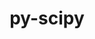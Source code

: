 ---
title: "py-scipy"
layout: cache
categories: [package, develop-2023-10-29]
meta: {"versions": ["1.10.1", "1.11.3", "1.5.4"], "compilers": ["apple-clang@=15.0.0", "gcc@=11.3.0", "gcc@=11.4.0", "gcc@=12.1.0", "gcc@=9.4.0", "oneapi@=2023.2.0"], "oss": ["ubuntu20.04", "ubuntu22.04", "ventura"], "platforms": ["darwin", "linux"], "targets": ["aarch64", "neoverse_v1", "ppc64le", "x86_64_v3"], "stacks": ["e4s", "e4s-neoverse_v1", "e4s-oneapi", "e4s-power", "ml-darwin-aarch64-mps", "ml-linux-x86_64-cpu", "ml-linux-x86_64-cuda", "ml-linux-x86_64-rocm", "root", "tutorial"], "num_specs": 27, "num_specs_by_stack": {"ml-darwin-aarch64-mps": 3, "root": 27, "e4s-neoverse_v1": 4, "e4s-power": 4, "e4s": 4, "e4s-oneapi": 3, "ml-linux-x86_64-cuda": 6, "ml-linux-x86_64-rocm": 4, "ml-linux-x86_64-cpu": 6, "tutorial": 1}}
spec_details: [{"hash": "necb3p5cjzkqklzp3jotmmzt4u3n37lb", "compiler": "apple-clang@=15.0.0", "versions": ["1.11.3"], "os": "ventura", "platform": "darwin", "target": "aarch64", "variants": ["build_system=python_pip"], "stacks": ["ml-darwin-aarch64-mps", "root"], "size": "-", "tarball": "https://binaries.spack.io/develop-2023-10-29/build_cache/darwin-ventura-aarch64/apple-clang-15.0.0/py-scipy-1.11.3/darwin-ventura-aarch64-apple-clang-15.0.0-py-scipy-1.11.3-necb3p5cjzkqklzp3jotmmzt4u3n37lb.spack"}, {"hash": "5ilhfbdmicrnszdgklsr2vevwjlvh22i", "compiler": "apple-clang@=15.0.0", "versions": ["1.11.3"], "os": "ventura", "platform": "darwin", "target": "aarch64", "variants": ["build_system=python_pip"], "stacks": ["ml-darwin-aarch64-mps", "root"], "size": "-", "tarball": "https://binaries.spack.io/develop-2023-10-29/build_cache/darwin-ventura-aarch64/apple-clang-15.0.0/py-scipy-1.11.3/darwin-ventura-aarch64-apple-clang-15.0.0-py-scipy-1.11.3-5ilhfbdmicrnszdgklsr2vevwjlvh22i.spack"}, {"hash": "oxqet45utljcixbx3zn7g35bsrwr4pgy", "compiler": "apple-clang@=15.0.0", "versions": ["1.11.3"], "os": "ventura", "platform": "darwin", "target": "aarch64", "variants": ["build_system=python_pip"], "stacks": ["ml-darwin-aarch64-mps", "root"], "size": "-", "tarball": "https://binaries.spack.io/develop-2023-10-29/build_cache/darwin-ventura-aarch64/apple-clang-15.0.0/py-scipy-1.11.3/darwin-ventura-aarch64-apple-clang-15.0.0-py-scipy-1.11.3-oxqet45utljcixbx3zn7g35bsrwr4pgy.spack"}, {"hash": "5bs7yhz6db5umd3oacfmy2f4iskm2qw7", "compiler": "gcc@=11.4.0", "versions": ["1.11.3"], "os": "ubuntu20.04", "platform": "linux", "target": "neoverse_v1", "variants": ["build_system=python_pip"], "stacks": ["e4s-neoverse_v1", "root"], "size": "-", "tarball": "https://binaries.spack.io/develop-2023-10-29/build_cache/linux-ubuntu20.04-neoverse_v1/gcc-11.4.0/py-scipy-1.11.3/linux-ubuntu20.04-neoverse_v1-gcc-11.4.0-py-scipy-1.11.3-5bs7yhz6db5umd3oacfmy2f4iskm2qw7.spack"}, {"hash": "nd4xyastcilwk66kxstp5cam7keo4rza", "compiler": "gcc@=11.4.0", "versions": ["1.11.3"], "os": "ubuntu20.04", "platform": "linux", "target": "neoverse_v1", "variants": ["build_system=python_pip"], "stacks": ["e4s-neoverse_v1", "root"], "size": "-", "tarball": "https://binaries.spack.io/develop-2023-10-29/build_cache/linux-ubuntu20.04-neoverse_v1/gcc-11.4.0/py-scipy-1.11.3/linux-ubuntu20.04-neoverse_v1-gcc-11.4.0-py-scipy-1.11.3-nd4xyastcilwk66kxstp5cam7keo4rza.spack"}, {"hash": "q5ngvcayinjjltfrsg6lgqh45gxsnnbj", "compiler": "gcc@=11.4.0", "versions": ["1.11.3"], "os": "ubuntu20.04", "platform": "linux", "target": "neoverse_v1", "variants": ["build_system=python_pip"], "stacks": ["e4s-neoverse_v1", "root"], "size": "-", "tarball": "https://binaries.spack.io/develop-2023-10-29/build_cache/linux-ubuntu20.04-neoverse_v1/gcc-11.4.0/py-scipy-1.11.3/linux-ubuntu20.04-neoverse_v1-gcc-11.4.0-py-scipy-1.11.3-q5ngvcayinjjltfrsg6lgqh45gxsnnbj.spack"}, {"hash": "6hm7aron2cnt45cs3snlji77xzu3rsyu", "compiler": "gcc@=11.4.0", "versions": ["1.11.3"], "os": "ubuntu20.04", "platform": "linux", "target": "neoverse_v1", "variants": ["build_system=python_pip"], "stacks": ["e4s-neoverse_v1", "root"], "size": "-", "tarball": "https://binaries.spack.io/develop-2023-10-29/build_cache/linux-ubuntu20.04-neoverse_v1/gcc-11.4.0/py-scipy-1.11.3/linux-ubuntu20.04-neoverse_v1-gcc-11.4.0-py-scipy-1.11.3-6hm7aron2cnt45cs3snlji77xzu3rsyu.spack"}, {"hash": "677a36kbsufamlakr6anmgqhfraihcli", "compiler": "gcc@=9.4.0", "versions": ["1.11.3"], "os": "ubuntu20.04", "platform": "linux", "target": "ppc64le", "variants": ["build_system=python_pip"], "stacks": ["e4s-power", "root"], "size": "-", "tarball": "https://binaries.spack.io/develop-2023-10-29/build_cache/linux-ubuntu20.04-ppc64le/gcc-9.4.0/py-scipy-1.11.3/linux-ubuntu20.04-ppc64le-gcc-9.4.0-py-scipy-1.11.3-677a36kbsufamlakr6anmgqhfraihcli.spack"}, {"hash": "qketbxf4abjtpbp6c6ye3aub7h5jwdht", "compiler": "gcc@=9.4.0", "versions": ["1.11.3"], "os": "ubuntu20.04", "platform": "linux", "target": "ppc64le", "variants": ["build_system=python_pip"], "stacks": ["e4s-power", "root"], "size": "-", "tarball": "https://binaries.spack.io/develop-2023-10-29/build_cache/linux-ubuntu20.04-ppc64le/gcc-9.4.0/py-scipy-1.11.3/linux-ubuntu20.04-ppc64le-gcc-9.4.0-py-scipy-1.11.3-qketbxf4abjtpbp6c6ye3aub7h5jwdht.spack"}, {"hash": "rwvbdbnfjfejmtzpf77v3426xp5q2dmv", "compiler": "gcc@=9.4.0", "versions": ["1.11.3"], "os": "ubuntu20.04", "platform": "linux", "target": "ppc64le", "variants": ["build_system=python_pip"], "stacks": ["e4s-power", "root"], "size": "-", "tarball": "https://binaries.spack.io/develop-2023-10-29/build_cache/linux-ubuntu20.04-ppc64le/gcc-9.4.0/py-scipy-1.11.3/linux-ubuntu20.04-ppc64le-gcc-9.4.0-py-scipy-1.11.3-rwvbdbnfjfejmtzpf77v3426xp5q2dmv.spack"}, {"hash": "s6a4h4rcwts4pig3olzsayhf2c6anolp", "compiler": "gcc@=9.4.0", "versions": ["1.11.3"], "os": "ubuntu20.04", "platform": "linux", "target": "ppc64le", "variants": ["build_system=python_pip"], "stacks": ["e4s-power", "root"], "size": "-", "tarball": "https://binaries.spack.io/develop-2023-10-29/build_cache/linux-ubuntu20.04-ppc64le/gcc-9.4.0/py-scipy-1.11.3/linux-ubuntu20.04-ppc64le-gcc-9.4.0-py-scipy-1.11.3-s6a4h4rcwts4pig3olzsayhf2c6anolp.spack"}, {"hash": "qhl27wtl2sgcnubi2tjtqfycnv5qcoca", "compiler": "gcc@=11.4.0", "versions": ["1.11.3"], "os": "ubuntu20.04", "platform": "linux", "target": "x86_64_v3", "variants": ["build_system=python_pip"], "stacks": ["root", "e4s"], "size": "-", "tarball": "https://binaries.spack.io/develop-2023-10-29/build_cache/linux-ubuntu20.04-x86_64_v3/gcc-11.4.0/py-scipy-1.11.3/linux-ubuntu20.04-x86_64_v3-gcc-11.4.0-py-scipy-1.11.3-qhl27wtl2sgcnubi2tjtqfycnv5qcoca.spack"}, {"hash": "b6akvtygse5sy5g4u6yyffloxajevfbw", "compiler": "gcc@=11.4.0", "versions": ["1.11.3"], "os": "ubuntu20.04", "platform": "linux", "target": "x86_64_v3", "variants": ["build_system=python_pip"], "stacks": ["root", "e4s"], "size": "-", "tarball": "https://binaries.spack.io/develop-2023-10-29/build_cache/linux-ubuntu20.04-x86_64_v3/gcc-11.4.0/py-scipy-1.11.3/linux-ubuntu20.04-x86_64_v3-gcc-11.4.0-py-scipy-1.11.3-b6akvtygse5sy5g4u6yyffloxajevfbw.spack"}, {"hash": "5d3fiseayj3xrrrwtmnseb2jqyhpqfs6", "compiler": "gcc@=11.4.0", "versions": ["1.11.3"], "os": "ubuntu20.04", "platform": "linux", "target": "x86_64_v3", "variants": ["build_system=python_pip"], "stacks": ["root", "e4s"], "size": "-", "tarball": "https://binaries.spack.io/develop-2023-10-29/build_cache/linux-ubuntu20.04-x86_64_v3/gcc-11.4.0/py-scipy-1.11.3/linux-ubuntu20.04-x86_64_v3-gcc-11.4.0-py-scipy-1.11.3-5d3fiseayj3xrrrwtmnseb2jqyhpqfs6.spack"}, {"hash": "6aslvdm43ueh2vo25rlpvqnl6glhf2mp", "compiler": "gcc@=11.4.0", "versions": ["1.11.3"], "os": "ubuntu20.04", "platform": "linux", "target": "x86_64_v3", "variants": ["build_system=python_pip"], "stacks": ["root", "e4s"], "size": "-", "tarball": "https://binaries.spack.io/develop-2023-10-29/build_cache/linux-ubuntu20.04-x86_64_v3/gcc-11.4.0/py-scipy-1.11.3/linux-ubuntu20.04-x86_64_v3-gcc-11.4.0-py-scipy-1.11.3-6aslvdm43ueh2vo25rlpvqnl6glhf2mp.spack"}, {"hash": "ajriw3tkaau47fncil26wdooezkyqz4v", "compiler": "oneapi@=2023.2.0", "versions": ["1.10.1"], "os": "ubuntu20.04", "platform": "linux", "target": "x86_64_v3", "variants": ["build_system=python_pip"], "stacks": ["e4s-oneapi", "root"], "size": "-", "tarball": "https://binaries.spack.io/develop-2023-10-29/build_cache/linux-ubuntu20.04-x86_64_v3/oneapi-2023.2.0/py-scipy-1.10.1/linux-ubuntu20.04-x86_64_v3-oneapi-2023.2.0-py-scipy-1.10.1-ajriw3tkaau47fncil26wdooezkyqz4v.spack"}, {"hash": "wnhcnu5zm5wadtv45haiakws7xyhabp3", "compiler": "oneapi@=2023.2.0", "versions": ["1.10.1"], "os": "ubuntu20.04", "platform": "linux", "target": "x86_64_v3", "variants": ["build_system=python_pip"], "stacks": ["e4s-oneapi", "root"], "size": "-", "tarball": "https://binaries.spack.io/develop-2023-10-29/build_cache/linux-ubuntu20.04-x86_64_v3/oneapi-2023.2.0/py-scipy-1.10.1/linux-ubuntu20.04-x86_64_v3-oneapi-2023.2.0-py-scipy-1.10.1-wnhcnu5zm5wadtv45haiakws7xyhabp3.spack"}, {"hash": "dquaup4i7pmciqfmsxvjlzdtzygxbkbh", "compiler": "oneapi@=2023.2.0", "versions": ["1.10.1"], "os": "ubuntu20.04", "platform": "linux", "target": "x86_64_v3", "variants": ["build_system=python_pip"], "stacks": ["e4s-oneapi", "root"], "size": "-", "tarball": "https://binaries.spack.io/develop-2023-10-29/build_cache/linux-ubuntu20.04-x86_64_v3/oneapi-2023.2.0/py-scipy-1.10.1/linux-ubuntu20.04-x86_64_v3-oneapi-2023.2.0-py-scipy-1.10.1-dquaup4i7pmciqfmsxvjlzdtzygxbkbh.spack"}, {"hash": "2ihw7n7kro2yq7pvujvtzylfoyczeetl", "compiler": "gcc@=11.3.0", "versions": ["1.11.3"], "os": "ubuntu22.04", "platform": "linux", "target": "x86_64_v3", "variants": ["build_system=python_pip"], "stacks": ["root", "ml-linux-x86_64-cuda"], "size": "-", "tarball": "https://binaries.spack.io/develop-2023-10-29/build_cache/linux-ubuntu22.04-x86_64_v3/gcc-11.3.0/py-scipy-1.11.3/linux-ubuntu22.04-x86_64_v3-gcc-11.3.0-py-scipy-1.11.3-2ihw7n7kro2yq7pvujvtzylfoyczeetl.spack"}, {"hash": "64kerv6plwkbzrtxfkxj2rj7lrk36osv", "compiler": "gcc@=11.3.0", "versions": ["1.5.4"], "os": "ubuntu22.04", "platform": "linux", "target": "x86_64_v3", "variants": ["build_system=python_pip"], "stacks": ["ml-linux-x86_64-rocm", "ml-linux-x86_64-cpu", "root", "ml-linux-x86_64-cuda"], "size": "-", "tarball": "https://binaries.spack.io/develop-2023-10-29/build_cache/linux-ubuntu22.04-x86_64_v3/gcc-11.3.0/py-scipy-1.5.4/linux-ubuntu22.04-x86_64_v3-gcc-11.3.0-py-scipy-1.5.4-64kerv6plwkbzrtxfkxj2rj7lrk36osv.spack"}, {"hash": "q2hmhnbxdfcel2purpwvocqgln5gadqa", "compiler": "gcc@=11.3.0", "versions": ["1.11.3"], "os": "ubuntu22.04", "platform": "linux", "target": "x86_64_v3", "variants": ["build_system=python_pip"], "stacks": ["root", "ml-linux-x86_64-cuda"], "size": "-", "tarball": "https://binaries.spack.io/develop-2023-10-29/build_cache/linux-ubuntu22.04-x86_64_v3/gcc-11.3.0/py-scipy-1.11.3/linux-ubuntu22.04-x86_64_v3-gcc-11.3.0-py-scipy-1.11.3-q2hmhnbxdfcel2purpwvocqgln5gadqa.spack"}, {"hash": "gzdgnbpgpj2dnlbs4w5o546u2emumx6o", "compiler": "gcc@=11.3.0", "versions": ["1.11.3"], "os": "ubuntu22.04", "platform": "linux", "target": "x86_64_v3", "variants": ["build_system=python_pip"], "stacks": ["ml-linux-x86_64-cpu", "root"], "size": "-", "tarball": "https://binaries.spack.io/develop-2023-10-29/build_cache/linux-ubuntu22.04-x86_64_v3/gcc-11.3.0/py-scipy-1.11.3/linux-ubuntu22.04-x86_64_v3-gcc-11.3.0-py-scipy-1.11.3-gzdgnbpgpj2dnlbs4w5o546u2emumx6o.spack"}, {"hash": "tlnes5mwzghn46qggdekerbye7e2joz3", "compiler": "gcc@=11.3.0", "versions": ["1.11.3"], "os": "ubuntu22.04", "platform": "linux", "target": "x86_64_v3", "variants": ["build_system=python_pip"], "stacks": ["ml-linux-x86_64-cpu", "root"], "size": "-", "tarball": "https://binaries.spack.io/develop-2023-10-29/build_cache/linux-ubuntu22.04-x86_64_v3/gcc-11.3.0/py-scipy-1.11.3/linux-ubuntu22.04-x86_64_v3-gcc-11.3.0-py-scipy-1.11.3-tlnes5mwzghn46qggdekerbye7e2joz3.spack"}, {"hash": "ekjj7eny3lvgv53mw4jtcecbfhb6cnkt", "compiler": "gcc@=11.3.0", "versions": ["1.11.3"], "os": "ubuntu22.04", "platform": "linux", "target": "x86_64_v3", "variants": ["build_system=python_pip"], "stacks": ["ml-linux-x86_64-rocm", "ml-linux-x86_64-cpu", "root", "ml-linux-x86_64-cuda"], "size": "-", "tarball": "https://binaries.spack.io/develop-2023-10-29/build_cache/linux-ubuntu22.04-x86_64_v3/gcc-11.3.0/py-scipy-1.11.3/linux-ubuntu22.04-x86_64_v3-gcc-11.3.0-py-scipy-1.11.3-ekjj7eny3lvgv53mw4jtcecbfhb6cnkt.spack"}, {"hash": "2srl7yyntwzwcqhxbasiq272smchki6f", "compiler": "gcc@=11.3.0", "versions": ["1.11.3"], "os": "ubuntu22.04", "platform": "linux", "target": "x86_64_v3", "variants": ["build_system=python_pip"], "stacks": ["ml-linux-x86_64-rocm", "ml-linux-x86_64-cpu", "root", "ml-linux-x86_64-cuda"], "size": "-", "tarball": "https://binaries.spack.io/develop-2023-10-29/build_cache/linux-ubuntu22.04-x86_64_v3/gcc-11.3.0/py-scipy-1.11.3/linux-ubuntu22.04-x86_64_v3-gcc-11.3.0-py-scipy-1.11.3-2srl7yyntwzwcqhxbasiq272smchki6f.spack"}, {"hash": "65cdsrd2j4aqughdlic5dd57sigcrded", "compiler": "gcc@=11.3.0", "versions": ["1.11.3"], "os": "ubuntu22.04", "platform": "linux", "target": "x86_64_v3", "variants": ["build_system=python_pip"], "stacks": ["ml-linux-x86_64-rocm", "ml-linux-x86_64-cpu", "root", "ml-linux-x86_64-cuda"], "size": "-", "tarball": "https://binaries.spack.io/develop-2023-10-29/build_cache/linux-ubuntu22.04-x86_64_v3/gcc-11.3.0/py-scipy-1.11.3/linux-ubuntu22.04-x86_64_v3-gcc-11.3.0-py-scipy-1.11.3-65cdsrd2j4aqughdlic5dd57sigcrded.spack"}, {"hash": "lch2hwg3nsdksun2t7ausc5wg36v7jhc", "compiler": "gcc@=12.1.0", "versions": ["1.11.3"], "os": "ubuntu22.04", "platform": "linux", "target": "x86_64_v3", "variants": ["build_system=python_pip"], "stacks": ["tutorial", "root"], "size": "-", "tarball": "https://binaries.spack.io/develop-2023-10-29/build_cache/linux-ubuntu22.04-x86_64_v3/gcc-12.1.0/py-scipy-1.11.3/linux-ubuntu22.04-x86_64_v3-gcc-12.1.0-py-scipy-1.11.3-lch2hwg3nsdksun2t7ausc5wg36v7jhc.spack"}]
---